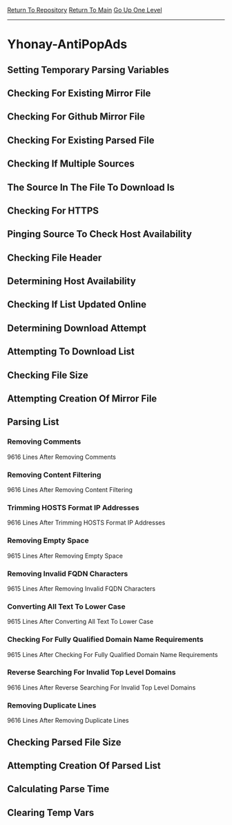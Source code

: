[Return To Repository](https://github.com/deathbybandaid/piholeparser/)
[Return To Main](https://github.com/deathbybandaid/piholeparser/blob/master/RecentRunLogs/Mainlog.md)
[Go Up One Level](https://github.com/deathbybandaid/piholeparser/blob/master/RecentRunLogs/TopLevelScripts/30-Processing-External-Blacklists.md)
____________________________________
# Yhonay-AntiPopAds
## Setting Temporary Parsing Variables
## Checking For Existing Mirror File
## Checking For Github Mirror File
## Checking For Existing Parsed File
## Checking If Multiple Sources
## The Source In The File To Download Is
## Checking For HTTPS
## Pinging Source To Check Host Availability
## Checking File Header
## Determining Host Availability
## Checking If List Updated Online
## Determining Download Attempt
## Attempting To Download List
## Checking File Size
## Attempting Creation Of Mirror File
## Parsing List
### Removing Comments
9616 Lines After Removing Comments
### Removing Content Filtering
9616 Lines After Removing Content Filtering
### Trimming HOSTS Format IP Addresses
9616 Lines After Trimming HOSTS Format IP Addresses
### Removing Empty Space
9615 Lines After Removing Empty Space
### Removing Invalid FQDN Characters
9615 Lines After Removing Invalid FQDN Characters
### Converting All Text To Lower Case
9615 Lines After Converting All Text To Lower Case
### Checking For Fully Qualified Domain Name Requirements
9615 Lines After Checking For Fully Qualified Domain Name Requirements
### Reverse Searching For Invalid Top Level Domains
9616 Lines After Reverse Searching For Invalid Top Level Domains
### Removing Duplicate Lines
9616 Lines After Removing Duplicate Lines
## Checking Parsed File Size
## Attempting Creation Of Parsed List
## Calculating Parse Time
## Clearing Temp Vars
